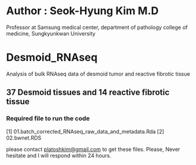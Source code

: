 # Author : Seok-Hyung Kim M.D
Professor at Samsung medical center, department of pathology
college of medicine, Sungkyunkwan University

# Desmoid_RNAseq
Analysis of bulk RNAseq data of desmoid tumor and reactive fibrotic tissue

## 37 Desmoid tissues and 14 reactive fibrotic tissue
### Required file to run the code
[1] 01.batch_corrected_RNAseq_raw_data_and_metadata.Rda
[2] 02.bwnet.RDS

please contact platoshkim@gmail.com to get these files. Please, Never hesitate and I will respond within 24 hours. 
